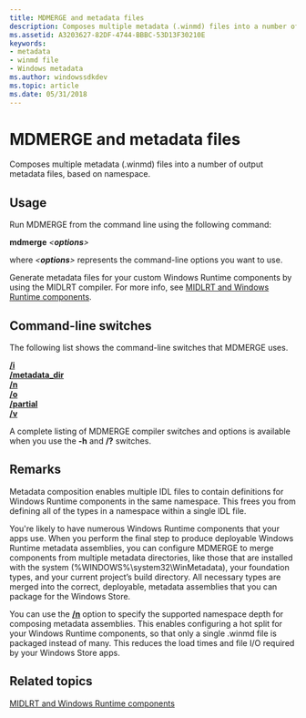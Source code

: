```yaml
---
title: MDMERGE and metadata files
description: Composes multiple metadata (.winmd) files into a number of output metadata files, based on namespace.
ms.assetid: A3203627-82DF-4744-BBBC-53D13F30210E
keywords:
- metadata
- winmd file
- Windows metadata
ms.author: windowssdkdev
ms.topic: article
ms.date: 05/31/2018
---
```


# MDMERGE and metadata files

Composes multiple metadata (.winmd) files into a number of output metadata files, based on namespace.

## Usage

Run MDMERGE from the command line using the following command:

**mdmerge** *<***options***>*

where *<***options***>* represents the command-line options you want to use.

Generate metadata files for your custom Windows Runtime components by using the MIDLRT compiler. For more info, see [MIDLRT and Windows Runtime components](midlrt-and-windows-runtime-components.md).

## Command-line switches

The following list shows the command-line switches that MDMERGE uses.

<dl>

[**/i**](-mdmerge-i.md)  
[**/metadata\_dir**](-mdmerge-metadata-dir.md)  
[**/n**](-mdmerge-n.md)  
[**/o**](-mdmerge-o.md)  
[**/partial**](-mdmerge-partial.md)  
[**/v**](-mdmerge-v.md)  
</dl>

A complete listing of MDMERGE compiler switches and options is available when you use the **-h** and **/?** switches.

## Remarks

Metadata composition enables multiple IDL files to contain definitions for Windows Runtime components in the same namespace. This frees you from defining all of the types in a namespace within a single IDL file.

You're likely to have numerous Windows Runtime components that your apps use. When you perform the final step to produce deployable Windows Runtime metadata assemblies, you can configure MDMERGE to merge components from multiple metadata directories, like those that are installed with the system (%WINDOWS%\\system32\\WinMetadata), your foundation types, and your current project’s build directory. All necessary types are merged into the correct, deployable, metadata assemblies that you can package for the Windows Store.

You can use the [**/n**](-mdmerge-n.md) option to specify the supported namespace depth for composing metadata assemblies. This enables configuring a hot split for your Windows Runtime components, so that only a single .winmd file is packaged instead of many. This reduces the load times and file I/O required by your Windows Store apps.

## Related topics

<dl> <dt>

[MIDLRT and Windows Runtime components](midlrt-and-windows-runtime-components.md)
</dt> </dl>

 

 




